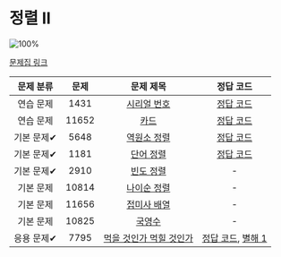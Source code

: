 # 정렬 II

![100%](https://progress-bar.dev/5/?scale=9&title=progress&width=500&color=babaca&suffix=/9)

[문제집 링크](https://www.acmicpc.net/workbook/view/7318)

| 문제 분류 | 문제 | 문제 제목 | 정답 코드 |
| :--: | :--: | :--: | :--: |
| 연습 문제 | 1431 | [시리얼 번호](https://www.acmicpc.net/problem/1431) | [정답 코드](../0x0F/solutions/1431.cpp) |
| 연습 문제 | 11652 | [카드](https://www.acmicpc.net/problem/11652) | [정답 코드](../0x0F/solutions/11652.cpp) |
| 기본 문제✔ | 5648 | [역원소 정렬](https://www.acmicpc.net/problem/5648) | [정답 코드](../0x0F/solutions/5648.cpp) |
| 기본 문제✔ | 1181 | [단어 정렬](https://www.acmicpc.net/problem/1181) | [정답 코드](../0x0F/solutions/1181.cpp) |
| 기본 문제✔ | 2910 | [빈도 정렬](https://www.acmicpc.net/problem/2910) | - |
| 기본 문제 | 10814 | [나이순 정렬](https://www.acmicpc.net/problem/10814) | - |
| 기본 문제 | 11656 | [접미사 배열](https://www.acmicpc.net/problem/11656) | - |
| 기본 문제 | 10825 | [국영수](https://www.acmicpc.net/problem/10825) | - |
| 응용 문제✔ | 7795 | [먹을 것인가 먹힐 것인가](https://www.acmicpc.net/problem/7795) | [정답 코드](../0x0F/solutions/7795.cpp), [별해 1](../0x0F/solutions/7795_1.cpp) |
